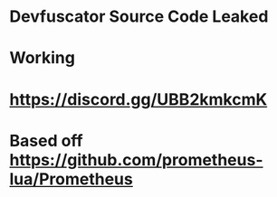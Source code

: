 # Devfuscator Source Code Leaked
# Working
# https://discord.gg/UBB2kmkcmK

# Based off https://github.com/prometheus-lua/Prometheus
